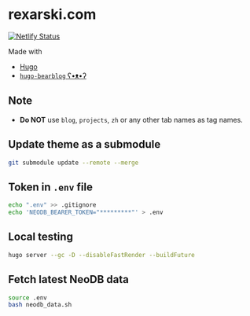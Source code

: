 # rexarski.com

[![Netlify Status](https://api.netlify.com/api/v1/badges/7b30b16b-f3d1-43e2-abf5-c1708e515cbf/deploy-status)](https://app.netlify.com/sites/rexarski/deploys)

Made with

- [Hugo](https://gohugo.io/)
- [`hugo-bearblog` ʕ•ᴥ•ʔ](https://github.com/janraasch/hugo-bearblog)

## Note

- **Do NOT** use `blog`, `projects`, `zh` or any other tab names as tag names.

## Update theme as a submodule

```bash
git submodule update --remote --merge
```

## Token in `.env` file

```bash
echo ".env" >> .gitignore
echo 'NEODB_BEARER_TOKEN="*********"' > .env
```

## Local testing

```bash
hugo server --gc -D --disableFastRender --buildFuture
```

## Fetch latest NeoDB data

```bash
source .env
bash neodb_data.sh
```
